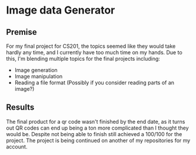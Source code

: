  # Image data Generator

## Premise
 For my final project for CS201, the topics seemed like they would take hardly any time, and I currently have too much time on my hands. Due to this, I'm blending multiple topics for the final projects including: 
 - Image generation
 - Image manipulation
 - Reading a file format (Possibly if you consider reading parts of an image?)
 
## Results
The final product for a qr code wasn't finished by the end date, as it turns out QR codes can end up being a ton more complicated than I thought they would be. Despite not being able to finish still achieved a 100/100 for the project. The project is being continued on another of my repositories for my account.
